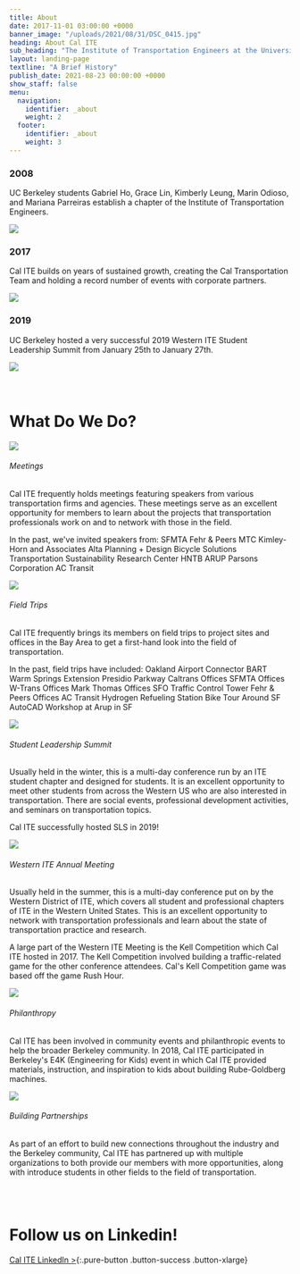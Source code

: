 ```yaml
---
title: About
date: 2017-11-01 03:00:00 +0000
banner_image: "/uploads/2021/08/31/DSC_0415.jpg"
heading: About Cal ITE
sub_heading: "The Institute of Transportation Engineers at the University of California, Berkeley, commonly known as Cal ITE, is an organization dedicated to fostering interest and providing opportunities in transportation engineering, planning and related fields."
layout: landing-page
textline: "A Brief History"
publish_date: 2021-08-23 00:00:00 +0000
show_staff: false
menu:
  navigation:
    identifier: _about
    weight: 2
  footer:
    identifier: _about
    weight: 3
---
```


<div class="grid grid-cols-1 sm:grid-cols-2 md:grid-cols-3 gap-6">
  <div>
    <h3>2008</h3>
    <p>UC Berkeley students Gabriel Ho, Grace Lin, Kimberly Leung, Marin Odioso, and Mariana Parreiras establish a chapter of the Institute of Transportation Engineers.</p>
    <img src="/uploads/2021/08/31/albuquerque-cal-ite-e1513761496554.jpg" />
  </div>
  <div>
    <h3>2017</h3>
    <p>Cal ITE builds on years of sustained growth, creating the Cal Transportation Team and holding a record number of events with corporate partners.</p>
    <img src="/uploads/2021/08/31/DSC_0761-640x400.jpg" />
  </div>
  <div>
    <h3>2019</h3>
    <p>UC Berkeley hosted a very successful 2019 Western ITE Student Leadership Summit from January 25th to January 27th.</p>
    <img src="/uploads/2021/08/31/IMG_4208-1.jpg" />
  </div>
</div>

<br>

<br>

# What Do We Do?

<div class="grid grid-cols-1 sm:grid-cols-4 gap-4 pb-2">
  <img src="/uploads/2021/08/31/IMG_7438.jpg" class="py-4" />
  <div class="sm:col-span-3">
    <h6 class="font-bold text-xl py-2">Meetings</h6>
    <p>Cal ITE frequently holds meetings featuring speakers from various transportation firms and agencies. These meetings serve as an excellent opportunity for members to learn about the projects that transportation professionals work on and to network with those in the field.</p>
    <p>In the past, we've invited speakers from:
    SFMTA
    Fehr & Peers
    MTC
    Kimley-Horn and Associates
    Alta Planning + Design
    Bicycle Solutions
    Transportation Sustainability Research Center
    HNTB
    ARUP
    Parsons Corporation
    AC Transit
    </p>
  </div>
</div>

<div class="grid grid-cols-1 sm:grid-cols-4 gap-4 pb-2">
  <img src="/uploads/2021/08/31/teamphoto.jpg" class="py-4" />
  <div class="sm:col-span-3">
    <h6 class="font-bold text-xl py-2">Field Trips</h6>
    <p>Cal ITE frequently brings its members on field trips to project sites and offices in the Bay Area to get a first-hand look into the field of transportation.</p>
    <p>In the past, field trips have included:
    Oakland Airport Connector
    BART Warm Springs Extension
    Presidio Parkway
    Caltrans Offices
    SFMTA Offices
    W-Trans Offices
    Mark Thomas Offices
    SFO Traffic Control Tower
    Fehr & Peers Offices
    AC Transit Hydrogen Refueling Station
    Bike Tour Around SF
    AutoCAD Workshop at Arup in SF
    </p>
  </div>
</div>

<div class="grid grid-cols-1 sm:grid-cols-4 gap-4 pb-2">
  <img src="/uploads/2021/08/31/IMG_4208-1.jpg" class="py-4" />
  <div class="sm:col-span-3">
    <h6 class="font-bold text-xl py-2">Student Leadership Summit</h6>
    <p>Usually held in the winter, this is a multi-day conference run by an ITE student chapter and designed for students. It is an excellent opportunity to meet other students from across the Western US who are also interested in transportation. There are social events, professional development activities, and seminars on transportation topics.</p>
    <p>Cal ITE successfully hosted SLS in 2019!</p>
  </div>
</div>

<div class="grid grid-cols-1 sm:grid-cols-4 gap-4 pb-2">
  <img src="/uploads/2021/08/31/trafficbowllol.jpg" class="py-4" />
  <div class="sm:col-span-3">
    <h6 class="font-bold text-xl py-2">Western ITE Annual Meeting</h6>
    <p>Usually held in the summer, this is a multi-day conference put on by the Western District of ITE, which covers all student and professional chapters of ITE in the Western United States. This is an excellent opportunity to network with transportation professionals and learn about the state of transportation practice and research.</p>
    <p>A large part of the Western ITE Meeting is the Kell Competition which Cal ITE hosted in 2017. The Kell Competition involved building a traffic-related game for the other conference attendees. Cal's Kell Competition game was based off the game Rush Hour.</p>
  </div>
</div>

<div class="grid grid-cols-1 sm:grid-cols-4 gap-4 pb-2">
  <img src="/uploads/2021/08/31/IMG_4898.jpg" class="py-4" />
  <div class="sm:col-span-3">
    <h6 class="font-bold text-xl py-2">Philanthropy</h6>
    <p>Cal ITE has been involved in community events and philanthropic events to help the broader Berkeley community. In 2018, Cal ITE participated in Berkeley's E4K (Engineering for Kids) event in which Cal ITE provided materials, instruction, and inspiration to kids about building Rube-Goldberg machines.</p>
  </div>
</div>

<div class="grid grid-cols-1 sm:grid-cols-4 gap-4 pb-2">
  <img src="/uploads/2021/08/31/Partnership-PhotoHQ.jpg" class="py-4" />
  <div class="sm:col-span-3">
    <h6 class="font-bold text-xl py-2">Building Partnerships</h6>
    <p>As part of an effort to build new connections throughout the industry and the Berkeley community, Cal ITE has partnered up with multiple organizations to both provide our members with more opportunities, along with introduce students in other fields to the field of transportation.</p>
  </div>
</div>

<br>

<br>

# Follow us on Linkedin!

[Cal ITE LinkedIn >](https://www.linkedin.com/company/cal-ite/){:.pure-button .button-success .button-xlarge}
